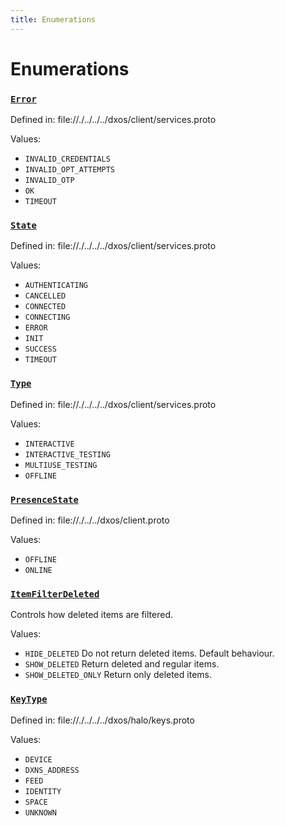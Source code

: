 ```yaml
---
title: Enumerations
---
```

# Enumerations
### [`Error`]()

Defined in:
   file://./../../../dxos/client/services.proto

Values:
- `INVALID_CREDENTIALS`
- `INVALID_OPT_ATTEMPTS`
- `INVALID_OTP`
- `OK`
- `TIMEOUT`
### [`State`]()

Defined in:
   file://./../../../dxos/client/services.proto

Values:
- `AUTHENTICATING`
- `CANCELLED`
- `CONNECTED`
- `CONNECTING`
- `ERROR`
- `INIT`
- `SUCCESS`
- `TIMEOUT`
### [`Type`]()

Defined in:
   file://./../../../dxos/client/services.proto

Values:
- `INTERACTIVE`
- `INTERACTIVE_TESTING`
- `MULTIUSE_TESTING`
- `OFFLINE`
### [`PresenceState`]()

Defined in:
   file://./../../dxos/client.proto

Values:
- `OFFLINE`
- `ONLINE`
### [`ItemFilterDeleted`]()

Controls how deleted items are filtered.

Values:
- `HIDE_DELETED` Do not return deleted items. Default behaviour.
- `SHOW_DELETED` Return deleted and regular items.
- `SHOW_DELETED_ONLY` Return only deleted items.
### [`KeyType`]()

Defined in:
   file://./../../../dxos/halo/keys.proto

Values:
- `DEVICE`
- `DXNS_ADDRESS`
- `FEED`
- `IDENTITY`
- `SPACE`
- `UNKNOWN`